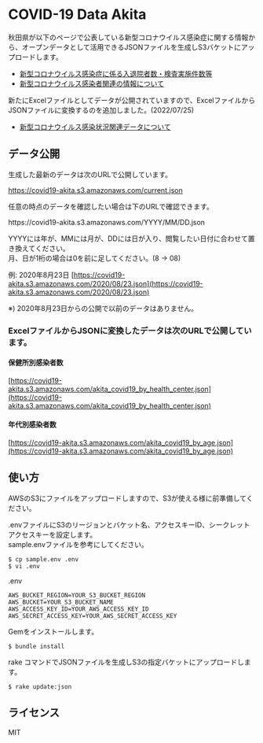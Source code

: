 # COVID-19 Data Akita

秋田県が以下のページで公表している新型コロナウイルス感染症に関する情報から、オープンデータとして活用できるJSONファイルを生成しS3バケットにアップロードします。 

- [新型コロナウイルス感染症に係る入退院者数・検査実施件数等](https://www.pref.akita.lg.jp/pages/archive/51592)
- [新型コロナウイルス感染者関連の情報について](https://www.pref.akita.lg.jp/pages/archive/47957)

新たにExcelファイルとしてデータが公開されていますので、ExcelファイルからJSONファイルに変換するのを追加しました。(2022/07/25)

- [新型コロナウイルス感染状況関連データについて](https://www.pref.akita.lg.jp/pages/archive/66888)


## データ公開

生成した最新のデータは次のURLで公開しています。  

https://covid19-akita.s3.amazonaws.com/current.json  


任意の時点のデータを確認したい場合は下のURLで確認できます。  

https\://covid19-akita.s3.amazonaws.com/YYYY/MM/DD.json

YYYYには年が、MMには月が、DDには日が入り、閲覧したい日付に合わせて置き換えてください。  
月、日が1桁の場合は0を前に足してください。(8 -> 08)


例:  2020年8月23日
[https://covid19-akita.s3.amazonaws.com/2020/08/23.json](https://covid19-akita.s3.amazonaws.com/2020/08/23.json)

※) 2020年8月23日からの公開で以前のデータはありません。


### ExcelファイルからJSONに変換したデータは次のURLで公開しています。

#### 保健所別感染者数

[https://covid19-akita.s3.amazonaws.com/akita_covid19_by_health_center.json](https://covid19-akita.s3.amazonaws.com/akita_covid19_by_health_center.json)

#### 年代別感染者数

[https://covid19-akita.s3.amazonaws.com/akita_covid19_by_age.json](https://covid19-akita.s3.amazonaws.com/akita_covid19_by_age.json)


## 使い方

AWSのS3にファイルをアップロードしますので、S3が使える様に前準備してください。

.envファイルにS3のリージョンとバケット名、アクセスキーID、シークレットアクセスキーを設定します。  
sample.envファイルを参考にしてください。

```
$ cp sample.env .env
$ vi .env
```

.env

```
AWS_BUCKET_REGION=YOUR_S3_BUCKET_REGION
AWS_BUCKET=YOUR_S3_BUCKET_NAME
AWS_ACCESS_KEY_ID=YOUR_AWS_ACCESS_KEY_ID
AWS_SECRET_ACCESS_KEY=YOUR_AWS_SECRET_ACCESS_KEY
```

Gemをインストールします。

```
$ bundle install
```

rake コマンドでJSONファイルを生成しS3の指定バケットにアップロードします。

```
$ rake update:json
````


## ライセンス

MIT
